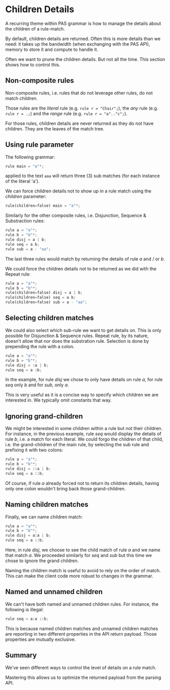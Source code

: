 # Children Details

A recurring theme within PAS grammar is how to manage the details about the children of a rule-match.

By default, children details are returned.  Often this is more details than we need:  it takes up the bandwidth (when exchanging with the PAS API), memory to store it and compute to handle it.

Often we want to prune the children details.  But not all the time.  This section shows how to control this.

## Non-composite rules

Non-composite rules, i.e. rules that do not leverage other rules, do not match children.

Those rules are the *literal* rule (e.g. ``rule r = "Chair";``), the *any* rule (e.g. ``rule r = .;``) and the *range* rule (e.g. ``rule r = "a".."c";``).

For those rules, children details are never returned as they do not have children.  They are the leaves of the match tree.

## Using rule parameter

The following grammar:

```Python
rule main = "a"*;
```

applied to the text ``aaa`` will return three (3) sub matches (for each instance of the literal 'a').

We can force children details not to show up in a rule match using the *children* parameter:

```Python
rule(children=false) main = "a"*;
```

Similarly for the other composite rules, i.e. Disjunction, Sequence & Substraction rules:

```Python
rule a = "a"*;
rule b = "b"*;
rule disj = a | b;
rule seq = a b;
rule sub = a - "aa";
```

The last three rules would match by returning the details of rule *a* and / or *b*.

We could force the children details not to be returned as we did with the Repeat rule:

```Python
rule a = "a"*;
rule b = "b"*;
rule(children=false) disj = a | b;
rule(children=false) seq = a b;
rule(children=false) sub = a - "aa";
```

## Selecting children matches

We could also select which sub-rule we want to get details on.  This is only possible for Disjunction & Sequence rules.  Repeat rule, by its nature, doesn't allow that nor does the substration rule.  Selection is done by prepending the rule with a colon.

```Python
rule a = "a"*;
rule b = "b"*;
rule disj = :a | b;
rule seq = a :b;
```

In the example, for rule *disj* we chose to only have details on rule *a*, for rule *seq* only *b* and for *sub*, only *a*.

This is very useful as it is a concise way to specify which children we are interested in.  We typically omit constants that way.

## Ignoring grand-children

We might be interested in some children within a rule but not their children.  For instance, in the previous example, rule *seq* would display the details of rule *b*, i.e. a match for each literal.  We could forgo the children of that child, i.e. the grand-children of the main rule, by selecting the sub rule and prefixing it with two colons:

```Python
rule a = "a"*;
rule b = "b"*;
rule disj = ::a | b;
rule seq = a ::b;
```

Of course, if rule *a* already forced not to return its children details, having only one colon wouldn't bring back those grand-children.

## Naming children matches

Finally, we can name children match:

```Python
rule a = "a"*;
rule b = "b"*;
rule disj = a:a | b;
rule seq = a ::b;
```

Here, in rule *disj*, we choose to see the child match of rule *a* and we name that match *a*.  We proceeded similarly for *seq* and *sub* but this time we chose to ignore the grand children.

Naming the children match is useful to avoid to rely on the order of match.  This can make the client code more robust to changes in the grammar.

## Named and unnamed children

We can't have both named and unnamed children rules.  For instance, the following is illegal:

```Python
rule seq = a:a ::b;
```

This is because named children matches and unnamed children matches are reporting in two different properties in the API return payload.  Those properties are mutually exclusive.

## Summary

We've seen different ways to control the level of details on a rule match.

Mastering this allows us to optimize the returned payload from the parsing API.